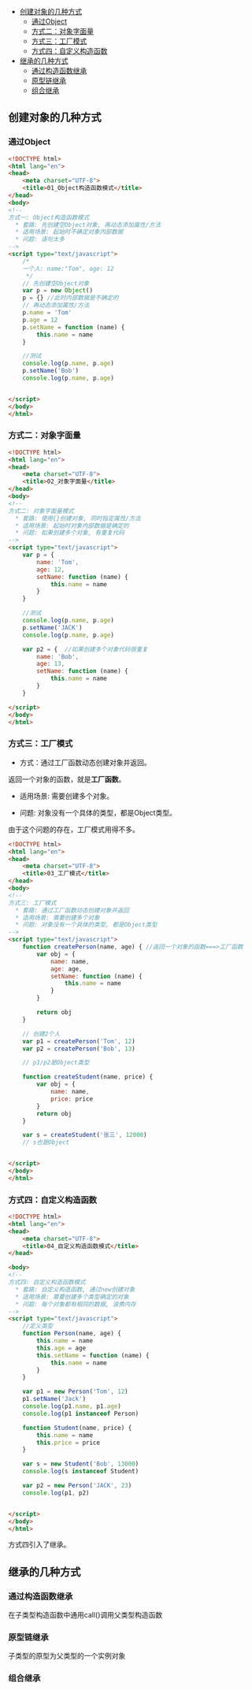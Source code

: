 <!-- MarkdownTOC -->

- [创建对象的几种方式](#%E5%88%9B%E5%BB%BA%E5%AF%B9%E8%B1%A1%E7%9A%84%E5%87%A0%E7%A7%8D%E6%96%B9%E5%BC%8F)
    - [通过Object](#%E9%80%9A%E8%BF%87object)
    - [方式二：对象字面量](#%E6%96%B9%E5%BC%8F%E4%BA%8C%EF%BC%9A%E5%AF%B9%E8%B1%A1%E5%AD%97%E9%9D%A2%E9%87%8F)
    - [方式三：工厂模式](#%E6%96%B9%E5%BC%8F%E4%B8%89%EF%BC%9A%E5%B7%A5%E5%8E%82%E6%A8%A1%E5%BC%8F)
    - [方式四：自定义构造函数](#%E6%96%B9%E5%BC%8F%E5%9B%9B%EF%BC%9A%E8%87%AA%E5%AE%9A%E4%B9%89%E6%9E%84%E9%80%A0%E5%87%BD%E6%95%B0)
- [继承的几种方式](#%E7%BB%A7%E6%89%BF%E7%9A%84%E5%87%A0%E7%A7%8D%E6%96%B9%E5%BC%8F)
    - [通过构造函数继承](#%E9%80%9A%E8%BF%87%E6%9E%84%E9%80%A0%E5%87%BD%E6%95%B0%E7%BB%A7%E6%89%BF)
    - [原型链继承](#%E5%8E%9F%E5%9E%8B%E9%93%BE%E7%BB%A7%E6%89%BF)
    - [组合继承](#%E7%BB%84%E5%90%88%E7%BB%A7%E6%89%BF)

<!-- /MarkdownTOC -->

<a id="%E5%88%9B%E5%BB%BA%E5%AF%B9%E8%B1%A1%E7%9A%84%E5%87%A0%E7%A7%8D%E6%96%B9%E5%BC%8F"></a>
## 创建对象的几种方式

<a id="%E9%80%9A%E8%BF%87object"></a>
### 通过Object

```html
<!DOCTYPE html>
<html lang="en">
<head>
    <meta charset="UTF-8">
    <title>01_Object构造函数模式</title>
</head>
<body>
<!--
方式一: Object构造函数模式
  * 套路: 先创建空Object对象, 再动态添加属性/方法
  * 适用场景: 起始时不确定对象内部数据
  * 问题: 语句太多
-->
<script type="text/javascript">
    /*
    一个人: name:"Tom", age: 12
     */
    // 先创建空Object对象
    var p = new Object()
    p = {} //此时内部数据是不确定的
    // 再动态添加属性/方法
    p.name = 'Tom'
    p.age = 12
    p.setName = function (name) {
        this.name = name
    }

    //测试
    console.log(p.name, p.age)
    p.setName('Bob')
    console.log(p.name, p.age)


</script>
</body>
</html>

```


<a id="%E6%96%B9%E5%BC%8F%E4%BA%8C%EF%BC%9A%E5%AF%B9%E8%B1%A1%E5%AD%97%E9%9D%A2%E9%87%8F"></a>
### 方式二：对象字面量

```html
<!DOCTYPE html>
<html lang="en">
<head>
    <meta charset="UTF-8">
    <title>02_对象字面量</title>
</head>
<body>
<!--
方式二: 对象字面量模式
  * 套路: 使用{}创建对象, 同时指定属性/方法
  * 适用场景: 起始时对象内部数据是确定的
  * 问题: 如果创建多个对象, 有重复代码
-->
<script type="text/javascript">
    var p = {
        name: 'Tom',
        age: 12,
        setName: function (name) {
            this.name = name
        }
    }

    //测试
    console.log(p.name, p.age)
    p.setName('JACK')
    console.log(p.name, p.age)

    var p2 = {  //如果创建多个对象代码很重复
        name: 'Bob',
        age: 13,
        setName: function (name) {
            this.name = name
        }
    }

</script>
</body>
</html>
```



<a id="%E6%96%B9%E5%BC%8F%E4%B8%89%EF%BC%9A%E5%B7%A5%E5%8E%82%E6%A8%A1%E5%BC%8F"></a>
### 方式三：工厂模式

- 方式：通过工厂函数动态创建对象并返回。

返回一个对象的函数，就是**工厂函数**。

- 适用场景: 需要创建多个对象。

- 问题: 对象没有一个具体的类型，都是Object类型。

由于这个问题的存在，工厂模式用得不多。

```html
<!DOCTYPE html>
<html lang="en">
<head>
    <meta charset="UTF-8">
    <title>03_工厂模式</title>
</head>
<body>
<!--
方式三: 工厂模式
  * 套路: 通过工厂函数动态创建对象并返回
  * 适用场景: 需要创建多个对象
  * 问题: 对象没有一个具体的类型, 都是Object类型
-->
<script type="text/javascript">
    function createPerson(name, age) { //返回一个对象的函数===>工厂函数
        var obj = {
            name: name,
            age: age,
            setName: function (name) {
                this.name = name
            }
        }

        return obj
    }

    // 创建2个人
    var p1 = createPerson('Tom', 12)
    var p2 = createPerson('Bob', 13)

    // p1/p2是Object类型

    function createStudent(name, price) {
        var obj = {
            name: name,
            price: price
        }
        return obj
    }

    var s = createStudent('张三', 12000)
    // s也是Object


</script>
</body>
</html>

```



<a id="%E6%96%B9%E5%BC%8F%E5%9B%9B%EF%BC%9A%E8%87%AA%E5%AE%9A%E4%B9%89%E6%9E%84%E9%80%A0%E5%87%BD%E6%95%B0"></a>
### 方式四：自定义构造函数

```html
<!DOCTYPE html>
<html lang="en">
<head>
    <meta charset="UTF-8">
    <title>04_自定义构造函数模式</title>
</head>

<body>
<!--
方式四: 自定义构造函数模式
  * 套路: 自定义构造函数, 通过new创建对象
  * 适用场景: 需要创建多个类型确定的对象
  * 问题: 每个对象都有相同的数据, 浪费内存
-->
<script type="text/javascript">
    //定义类型
    function Person(name, age) {
        this.name = name
        this.age = age
        this.setName = function (name) {
            this.name = name
        }
    }

    var p1 = new Person('Tom', 12)
    p1.setName('Jack')
    console.log(p1.name, p1.age)
    console.log(p1 instanceof Person)

    function Student(name, price) {
        this.name = name
        this.price = price
    }

    var s = new Student('Bob', 13000)
    console.log(s instanceof Student)

    var p2 = new Person('JACK', 23)
    console.log(p1, p2)


</script>
</body>
</html>

```


方式四引入了继承。

<a id="%E7%BB%A7%E6%89%BF%E7%9A%84%E5%87%A0%E7%A7%8D%E6%96%B9%E5%BC%8F"></a>
## 继承的几种方式


<a id="%E9%80%9A%E8%BF%87%E6%9E%84%E9%80%A0%E5%87%BD%E6%95%B0%E7%BB%A7%E6%89%BF"></a>
### 通过构造函数继承

在子类型构造函数中通用call()调用父类型构造函数


<a id="%E5%8E%9F%E5%9E%8B%E9%93%BE%E7%BB%A7%E6%89%BF"></a>
### 原型链继承

子类型的原型为父类型的一个实例对象



<a id="%E7%BB%84%E5%90%88%E7%BB%A7%E6%89%BF"></a>
### 组合继承

